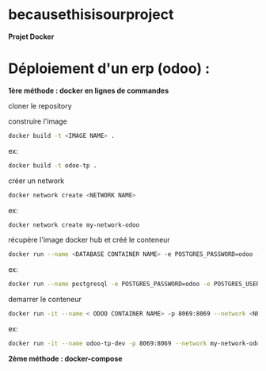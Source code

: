 # becausethisisourproject

**Projet Docker**

# Déploiement d'un erp (odoo) : 

**1ère méthode : docker en lignes de commandes**

cloner le repository

construire l'image
```sh
docker build -t <IMAGE NAME> .
```
ex:
```sh
docker build -t odoo-tp .
```
créer un network
```sh
docker network create <NETWORK NAME>
```
ex:
```sh
docker network create my-network-odoo
```

récupère l'image docker hub et créé le conteneur

```sh
docker run --name <DATABASE CONTAINER NAME> -e POSTGRES_PASSWORD=odoo -e POSTGRES_USER=odoo -e POSTGRES_DB=postgres -d postgres --network <NETWORK NAME>
```
ex:
```sh
docker run --name postgresql -e POSTGRES_PASSWORD=odoo -e POSTGRES_USER=odoo -e POSTGRES_DB=postgres -d postgres
```

demarrer le conteneur

```sh  
docker run -it --name < ODOO CONTAINER NAME> -p 8069:8069 --network <NETWORK NAME> <IMAGE NAME>
```
ex:
```sh
docker run -it --name odoo-tp-dev -p 8069:8069 --network my-network-odoo odoo-tp
```

**2ème méthode : docker-compose**
